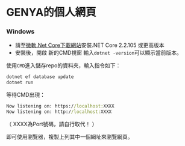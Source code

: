 # GENYA的個人網頁

### Windows
- 請至[微軟.Net Core下載網站](https://dotnet.microsoft.com/download/dotnet-core/2.2)安裝.NET Core 2.2.105 或更高版本
- 安裝後，開啟 新的CMD視窗 輸入`dotnet -version`可以顯示當前版本。

使用`CMD`進入儲存repo的資料夾，輸入指令如下：

```cmd
dotnet ef database update
dotnet run
```

等待CMD出現：
```cmd
Now listening on: https://localhost:XXXX
Now listening on: http://localhost:XXXX
```
（ XXXX為Port號碼，請自行取代！ ）

即可使用瀏覽器，複製上列其中一個網址來瀏覽網頁。
